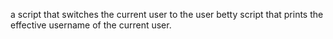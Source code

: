 a script that switches the current user to the user betty
script that prints the effective username of the current user.
